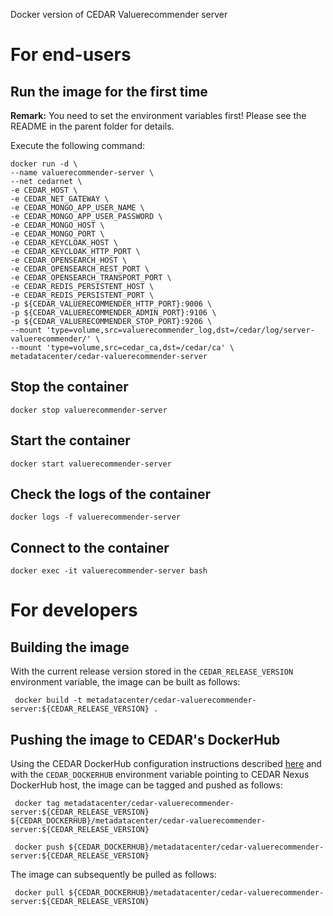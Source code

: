 Docker version of CEDAR Valuerecommender server

# For end-users

## Run the image for the first time

**Remark:** You need to set the environment variables first! Please see the README in the parent folder for details.

Execute the following command:

````
docker run -d \
--name valuerecommender-server \
--net cedarnet \
-e CEDAR_HOST \
-e CEDAR_NET_GATEWAY \
-e CEDAR_MONGO_APP_USER_NAME \
-e CEDAR_MONGO_APP_USER_PASSWORD \
-e CEDAR_MONGO_HOST \
-e CEDAR_MONGO_PORT \
-e CEDAR_KEYCLOAK_HOST \
-e CEDAR_KEYCLOAK_HTTP_PORT \
-e CEDAR_OPENSEARCH_HOST \
-e CEDAR_OPENSEARCH_REST_PORT \
-e CEDAR_OPENSEARCH_TRANSPORT_PORT \
-e CEDAR_REDIS_PERSISTENT_HOST \
-e CEDAR_REDIS_PERSISTENT_PORT \
-p ${CEDAR_VALUERECOMMENDER_HTTP_PORT}:9006 \
-p ${CEDAR_VALUERECOMMENDER_ADMIN_PORT}:9106 \
-p ${CEDAR_VALUERECOMMENDER_STOP_PORT}:9206 \
--mount 'type=volume,src=valuerecommender_log,dst=/cedar/log/server-valuerecommender/' \
--mount 'type=volume,src=cedar_ca,dst=/cedar/ca' \
metadatacenter/cedar-valuerecommender-server
````

## Stop the container

    docker stop valuerecommender-server

## Start the container

    docker start valuerecommender-server

## Check the logs of the container

    docker logs -f valuerecommender-server

## Connect to the container

    docker exec -it valuerecommender-server bash

# For developers

## Building the image

With the current release version stored in the `CEDAR_RELEASE_VERSION` environment variable, the image can be built as follows:

     docker build -t metadatacenter/cedar-valuerecommender-server:${CEDAR_RELEASE_VERSION} .

## Pushing the image to CEDAR's DockerHub

Using the CEDAR DockerHub configuration instructions described [here](https://github.com/metadatacenter/cedar-conf/wiki/Configuring-Docker-to-use-the-CEDAR-Nexus-DockerHub) and with the `CEDAR_DOCKERHUB` environment variable pointing to CEDAR Nexus DockerHub host, the image can be tagged and pushed as follows:

     docker tag metadatacenter/cedar-valuerecommender-server:${CEDAR_RELEASE_VERSION} ${CEDAR_DOCKERHUB}/metadatacenter/cedar-valuerecommender-server:${CEDAR_RELEASE_VERSION}

     docker push ${CEDAR_DOCKERHUB}/metadatacenter/cedar-valuerecommender-server:${CEDAR_RELEASE_VERSION}

The image can subsequently be pulled as follows:

     docker pull ${CEDAR_DOCKERHUB}/metadatacenter/cedar-valuerecommender-server:${CEDAR_RELEASE_VERSION}
